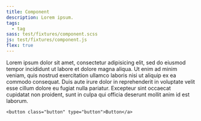 ```yaml
---
title: Component
description: Lorem ipsum.
tags:
  - tag
sass: test/fixtures/component.scss
js: test/fixtures/component.js
flex: true
---
```


Lorem ipsum dolor sit amet, consectetur adipisicing elit, sed do eiusmod tempor incididunt ut labore et dolore magna aliqua. Ut enim ad minim veniam, quis nostrud exercitation ullamco laboris nisi ut aliquip ex ea commodo consequat. Duis aute irure dolor in reprehenderit in voluptate velit esse cillum dolore eu fugiat nulla pariatur. Excepteur sint occaecat cupidatat non proident, sunt in culpa qui officia deserunt mollit anim id est laborum.

```html_example
<button class="button" type="button">Button</a>
```
